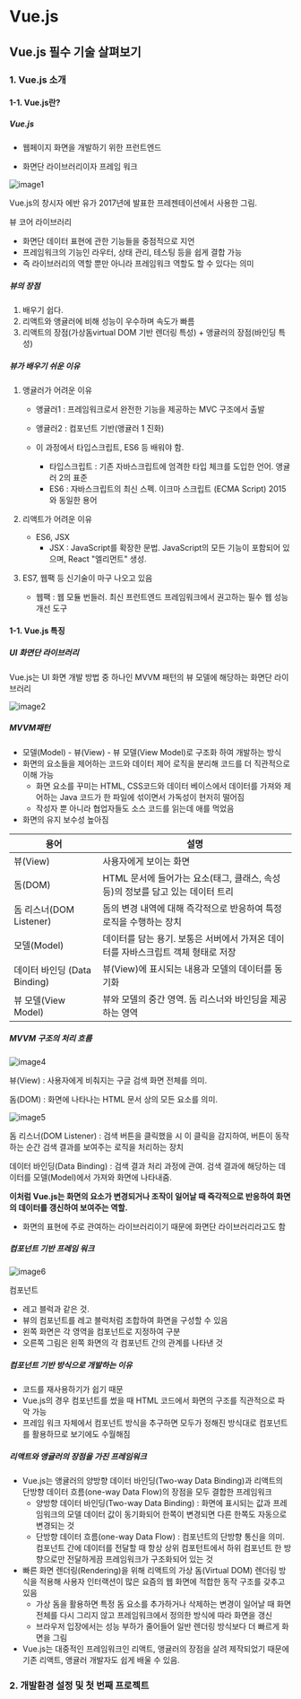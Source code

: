 # Vue.js

## Vue.js 필수 기술 살펴보기

### 1. Vue.js 소개

#### 1-1. Vue.js란?

##### Vue.js 

- 웹페이지 화면을 개발하기 위한 프런트엔드

- 화면단 라이브러리이자 프레임 워크

![image1](images/image1.png)

[^그림1]: 점진적인 프레임워크로서의 뷰의 의미

Vue.js의 창시자 에반 유가 2017년에 발표한 프레젠테이션에서 사용한 그림.

뷰 코어 라이브러리

- 화면단 데이터 표현에 관한 기능들을 중점적으로 지언
- 프레임워크의 기능인 라우터, 상태 관리, 테스팅 등을 쉽게 결합 가능
- 즉 라이브러리의 역할 뿐만 아니라 프레임워크 역할도 할 수 있다는 의미



##### 뷰의 장점 

1. 배우기 쉽다.
2. 리액트와 앵귤러에 비해 성능이 우수하며 속도가 빠름
3. 리액트의 장점(가상돔virtual DOM 기반 렌더링 특성) + 앵귤러의 장점(바인딩 특성)



##### 뷰가 배우기 쉬운 이유

1. 앵귤러가 어려운 이유

   - 앵귤러1 : 프레임워크로서 완전한 기능을 제공하는 MVC 구조에서 출발

   - 앵귤러2 : 컴포넌트 기반(앵귤러 1 진화)
   - 이 과정에서 타입스크립트, ES6 등 배워야 함.
     - 타입스크립트 : 기존 자바스크립트에 엄격한 타입 체크를 도입한 언어. 앵귤러 2의 표준
     - ES6 : 자바스크립트의 최신 스펙. 이크마 스크립트 (ECMA Script) 2015와 동일한 용어

2. 리액트가 어려운 이유

   - ES6, JSX
     - JSX : JavaScript를 확장한 문법. JavaScript의 모든 기능이 포함되어 있으며, React "엘리먼트" 생성.

3. ES7, 웹팩 등 신기술이 마구 나오고 있음

   - 웹팩 : 웹 모듈 번들러. 최신 프런트엔드 프레임워크에서 권고하는 필수 웹 성능 개선 도구



#### 1-1. Vue.js 특징

##### UI 화면단 라이브러리

Vue.js는 UI 화면 개발 방법 중 하나인 MVVM 패턴의 뷰 모델에 해당하는 화면단 라이브러리



![image2](images/image2.png)

##### MVVM패턴 

- 모델(Model) - 뷰(View) - 뷰 모델(View Model)로 구조화 하여 개발하는 방식
- 화면의 요소들을 제어하는 코드와 데이터 제어 로직을 분리해 코드를 더 직관적으로 이해 가능
  - 화면 요소를 꾸미는 HTML, CSS코드와 데이터 베이스에서 데이터를 가져와 제어하는 Java 코드가 한 파일에 섞이면서 가독성이 현저히 떨어짐
  - 작성자 뿐 아니라 협업자들도 소스 코드를 읽는데 애를 먹었음
- 화면의 유지 보수성 높아짐

| 용어                         | 설명                                                         |
| ---------------------------- | ------------------------------------------------------------ |
| 뷰(View)                     | 사용자에게 보이는 화면                                       |
| 돔(DOM)                      | HTML 문서에 들어가는 요소(태그, 클래스, 속성 등)의 정보를 담고 있는 데이터 트리 |
| 돔 리스너(DOM Listener)      | 돔의 변경 내역에 대해 즉각적으로 반응하여 특정 로직을 수행하는 장치 |
| 모델(Model)                  | 데이터를 담는 용기. 보통은 서버에서 가져온 데이터를 자바스크립트 객체 형태로 저장 |
| 데이터 바인딩 (Data Binding) | 뷰(View)에 표시되는 내용과 모델의 데이터를 동기화            |
| 뷰 모델(View Model)          | 뷰와 모델의 중간 영역. 돔 리스너와 바인딩을 제공하는 영역    |



##### MVVM 구조의 처리 흐름

![image4](images/image3.png)

[^그림3 ]: 구글 화면단



뷰(View) : 사용자에게 비춰지는 구글 검색 화면 전체를 의미.

돔(DOM) : 화면에 나타나는 HTML 문서 상의 모든 요소를 의미.



![image5](images/image4.png)

[^그림 4]: 검색 화면단

돔 리스너(DOM Listener) : 검색 버튼을 클릭했을 시 이 클릭을 감지하여, 버튼이 동작하는 순간 검색 결과를 보여주는 로직을 처리하는 장치

데이터 바인딩(Data Binding) : 검색 결과 처리 과정에 관여. 검색 결과에 해당하는 데이터를 모델(Model)에서 가져와 화면에 나타내줌.



**이처럼 Vue.js는 화면의 요소가 변경되거나 조작이 일어날 때 즉각적으로 반응하여 화면의 데이터를 갱신하여 보여주는 역할.**

- 화면의 표현에 주로 관여하는 라이브러리이기 때문에 화면단 라이브러리라고도 함



##### 컴포넌트 기반 프레임 워크

![image6](images/image5.png)

컴포넌트 

- 레고 블럭과 같은 것.
- 뷰의 컴포넌트를 레고 블럭처럼 조합하여 화면을 구성할 수 있음
- 왼쪽 화면은 각 영역을 컴포넌트로 지정하여 구분
- 오른쪽 그림은 왼쪽 화면의 각 컴포넌트 간의 관계를 나타낸 것



##### 컴포넌트 기반 방식으로 개발하는 이유

- 코드를 재사용하기가 쉽기 때문
- Vue.js의 경우 컴포넌트를 썼을 때 HTML 코드에서 화면의 구조를 직관적으로 파악 가능
- 프레임 워크 자체에서 컴포넌트 방식을 추구하면 모두가 정해진 방식대로 컴포넌트를 활용하므로 보기에도 수월해짐 



##### 리액트와 앵귤러의 장점을 가진 프레임워크

- Vue.js는 앵귤러의 양방향 데이터 바인딩(Two-way Data Binding)과 리액트의 단방향 데이터 흐름(one-way Data Flow)의 장점을 모두 결합한 프레임워크
  - 양방향 데이터 바인딩(Two-way Data Binding) : 화면에 표시되는 값과 프레임워크의 모델 데이터 값이 동기화되어 한쪽이 변경되면 다른 한쪽도 자동으로 변경되는 것
  - 단방향 데이터 흐름(one-way Data Flow) : 컴포넌트의 단방향 통신을 의미. 컴포넌트 간에 데이터를 전달할 때 항상 상위 컴포턴트에서 하위 컴포넌트 한 방향으로만 전달하게끔 프레임워크가 구조화되어 있는 것
- 빠른 화면 렌더링(Rendering)을 위해 리액트의 가상 돔(Virtual DOM) 렌더링 방식을 적용해 사용자 인터랙션이 많은 요즘의 웹 화면에 적합한 동작 구조를 갖추고 있음
  - 가상 돔을 활용하면 특정 돔 요소를 추가하거나 삭제하는 변경이 일어날 때 화면 전체를 다시 그리지 않고 프레임워크에서 정의한 방식에 따라 화면을 갱신
  - 브라우저 입장에서는 성능 부하가 줄어들어 일반 렌더링 방식보다 더 빠르게 화면을 그림
- Vue.js는 대중적인 프레임워크인 리액트, 앵귤러의 장점을 살려 제작되었기 때문에 기존 리액트, 앵귤러 개발자도 쉽게 배울 수 있음.



### 2. 개발환경 설정 및 첫 번째 프로젝트

